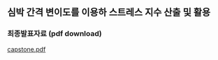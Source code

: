 ## 심박 간격 변이도를 이용하 스트레스 지수 산출 및 활용
### 최종발표자료 (pdf download)
[capstone.pdf](https://github.com/sodayeong/capstone-project/files/9445310/capstone.pdf)
